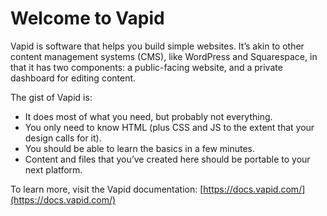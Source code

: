 Welcome to Vapid
=================

Vapid is software that helps you build simple websites. It’s akin to other content management systems (CMS), like WordPress and Squarespace, in that it has two components: a public-facing website, and a private dashboard for editing content.

The gist of Vapid is:

* It does most of what you need, but probably not everything.
* You only need to know HTML (plus CSS and JS to the extent that your design calls for it).
* You should be able to learn the basics in a few minutes.
* Content and files that you’ve created here should be portable to your next platform.

To learn more, visit the Vapid documentation: [https://docs.vapid.com/](https://docs.vapid.com/)